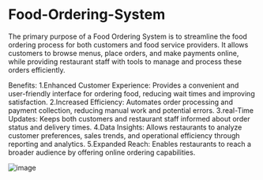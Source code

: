 # Food-Ordering-System
The primary purpose of a Food Ordering System is to streamline the food ordering process for both customers
and food service providers. It allows customers to browse menus, place orders, and make payments online, 
while providing restaurant staff with tools to manage and process these orders efficiently.

Benefits:
1.Enhanced Customer Experience: Provides a convenient and user-friendly interface for ordering food, reducing wait times and improving satisfaction.
2.Increased Efficiency: Automates order processing and payment collection, reducing manual work and potential errors.
3.real-Time Updates: Keeps both customers and restaurant staff informed about order status and delivery times.
4.Data Insights: Allows restaurants to analyze customer preferences, sales trends, and operational efficiency through reporting and analytics.
5.Expanded Reach: Enables restaurants to reach a broader audience by offering online ordering capabilities.


![image](https://github.com/user-attachments/assets/d1262c19-9f23-4a35-9c57-1b7b1418423a)




